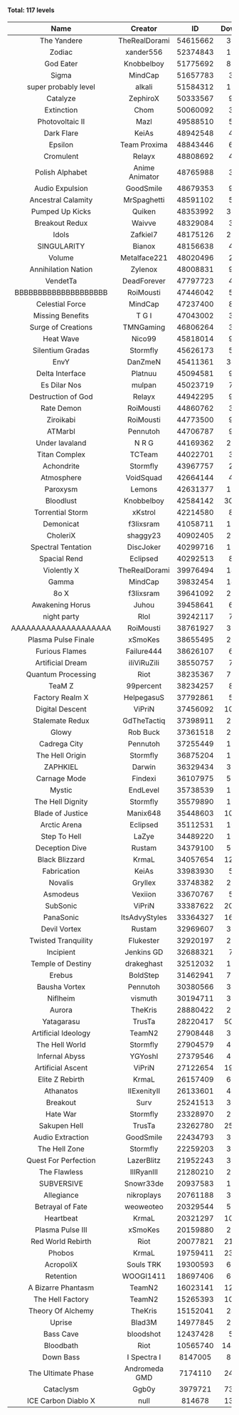 #### Total: 117 levels

| Name | Creator | ID | Downloads | Likes |
|:---:|:---:|:---:|:---:|:---:|
| The Yandere | TheRealDorami | 54615662 | 310124 | 51464
| Zodiac | xander556 | 52374843 | 107773 | 11534
| God Eater | Knobbelboy | 51775692 | 835097 | 100436
| Sigma | MindCap | 51657783 | 31342 | 3214
| super probably level | alkali | 51584312 | 114713 | 8130
| Catalyze | ZephiroX | 50333567 | 99381 | 8217
| Extinction | Chom | 50060092 | 30848 | 2418
| Photovoltaic II | Mazl | 49588510 | 56927 | 5164
| Dark Flare | KeiAs | 48942548 | 42175 | 4233
| Epsilon | Team Proxima | 48843446 | 67809 | 6642
| Cromulent | Relayx | 48808692 | 41122 | 4961
| Polish Alphabet | Anime Animator | 48765988 | 34575 | 2450
| Audio Expulsion | GoodSmile | 48679353 | 96302 | 8104
| Ancestral Calamity | MrSpaghetti | 48591102 | 55292 | 5000
| Pumped Up Kicks | Quiken | 48353992 | 315841 | 45397
| Breakout Redux | Waivve | 48329084 | 31392 | 2924
| Idols | Zafkiel7 | 48175126 | 235978 | 26923
| SINGULARITY | Bianox | 48156638 | 48217 | 7268
| Volume | Metalface221 | 48020496 | 27021 | 1980
| Annihilation Nation | Zylenox | 48008831 | 90394 | 8072
| VendetTa | DeadForever | 47797723 | 42307 | 3925
| BBBBBBBBBBBBBBBBBBBB | RoiMousti | 47446042 | 53985 | 3866
| Celestial Force  | MindCap | 47237400 | 89545 | 8116
| Missing Benefits | T G I | 47043002 | 31254 | 2368
| Surge of Creations | TMNGaming | 46806264 | 33527 | 3023
| Heat Wave | Nico99 | 45818014 | 98359 | 8705
| Silentium Gradas | Stormfly | 45626173 | 53148 | 4299
| EnvY | DanZmeN | 45411361 | 344765 | 29956
| Delta Interface | Platnuu | 45094581 | 90608 | 8714
| Es Dilar Nos | mulpan | 45023719 | 74559 | 6536
| Destruction of God | Relayx | 44942295 | 95921 | 9385
| Rate Demon | RoiMousti | 44860762 | 33772 | 3809
| Ziroikabi | RoiMousti | 44773500 | 95315 | 7870
| ATMarbl | Pennutoh | 44706787 | 91822 | 7986
| Under lavaland | N R G | 44169362 | 277825 | 24841
| Titan Complex | TCTeam | 44022701 | 34720 | 3445
| Achondrite | Stormfly | 43967757 | 23724 | 2337
| Atmosphere | VoidSquad | 42664144 | 41776 | 3357
| Paroxysm | Lemons | 42631377 | 174221 | 13984
| Bloodlust | Knobbelboy | 42584142 | 3079367 | 278947
| Torrential Storm | xKstrol | 42214580 | 81612 | 2338
| Demonicat | f3lixsram | 41058711 | 176902 | 13967
| CholeriX | shaggy23 | 40902405 | 258955 | 19191
| Spectral Tentation | DiscJoker | 40299716 | 128492 | 9192
| Spacial Rend | Eclipsed | 40292513 | 89374 | 7678
| Violently X | TheRealDorami | 39976494 | 146780 | 12667
| Gamma | MindCap | 39832454 | 140581 | 12403
| 8o X | f3lixsram | 39641092 | 291059 | 22228
| Awakening Horus | Juhou | 39458641 | 69983 | 6222
| night party | Rlol | 39242117 | 77727 | 7307
| AAAAAAAAAAAAAAAAAAAA | RoiMousti | 38761927 | 360494 | 23246
| Plasma Pulse Finale | xSmoKes | 38655495 | 207441 | 18224
| Furious Flames | Failure444 | 38626107 | 61168 | 4760
| Artificial Dream | iIiViRuZiIi | 38550757 | 79931 | 6854
| Quantum Processing | Riot | 38235367 | 720734 | 47728
| TeaM Z | 99percent | 38234257 | 89036 | 7056
| Factory Realm X | HelpegasuS | 37792861 | 52610 | 4966
| Digital Descent | ViPriN | 37456092 | 1031321 | 94564
| Stalemate Redux | GdTheTactiq | 37398911 | 235887 | 17611
| Glowy | Rob Buck | 37361518 | 270132 | 26562
| Cadrega City | Pennutoh | 37255449 | 150218 | 13479
| The Hell Origin | Stormfly | 36875204 | 128254 | 10112
| ZAPHKIEL | Darwin | 36329434 | 327470 | 34413
| Carnage Mode | Findexi | 36107975 | 511478 | 47712
| Mystic | EndLevel | 35738539 | 178257 | 16328
| The Hell Dignity | Stormfly | 35579890 | 162856 | 13710
| Blade of Justice | Manix648 | 35448603 | 1038192 | 103847
| Arctic Arena | Eclipsed | 35112531 | 108372 | 8206
| Step To Hell | LaZye | 34489220 | 168412 | 16696
| Deception Dive | Rustam | 34379100 | 505000 | 34326
| Black Blizzard | KrmaL | 34057654 | 1271561 | 120115
| Fabrication | KeiAs | 33983930 | 58386 | 6284
| Novalis | Gryllex | 33748382 | 252740 | 22599
| Asmodeus | Vexiion | 33670767 | 50843 | 4684
| SubSonic | ViPriN | 33387622 | 2048637 | 153056
| PanaSonic | ItsAdvyStyles | 33364327 | 1637283 | 196646
| Devil Vortex | Rustam | 32969607 | 310430 | 27373
| Twisted Tranquility | Flukester | 32920197 | 228572 | 22030
| Incipient | Jenkins GD | 32688321 | 73761 | 6830
| Temple of Destiny | drakeghast | 32512032 | 171800 | 16597
| Erebus | BoldStep | 31462941 | 728803 | 66870
| Bausha Vortex | Pennutoh | 30380566 | 348404 | 30996
| Niflheim | vismuth | 30194711 | 323140 | 25681
| Aurora | TheKris | 28880422 | 228352 | 21173
| Yatagarasu  | TrusTa | 28220417 | 5014835 | 452528
| Artificial Ideology | TeamN2 | 27908448 | 370497 | 36504
| The Hell World | Stormfly | 27904579 | 401324 | 28867
| Infernal Abyss | YGYoshI | 27379546 | 409591 | 40375
| Artificial Ascent | ViPriN | 27122654 | 1990878 | 170593
| Elite Z Rebirth | KrmaL | 26157409 | 680408 | 43594
| Athanatos | IIExenityII | 26133601 | 444483 | 48505
| Breakout | Surv | 25241513 | 303817 | 30345
| Hate War | Stormfly | 23328970 | 213980 | 15927
| Sakupen Hell | TrusTa | 23262780 | 2537474 | 179985
| Audio Extraction | GoodSmile | 22434793 | 353768 | 33222
| The Hell Zone | Stormfly | 22259203 | 389491 | 25042
| Quest For Perfection | LazerBlitz | 21952243 | 394753 | 33477
| The Flawless | IlIRyanIlI | 21280210 | 279100 | 24808
| SUBVERSIVE | Snowr33de | 20937583 | 130184 | 15923
| Allegiance | nikroplays | 20761188 | 392853 | 41771
| Betrayal of Fate | weoweoteo | 20329544 | 562478 | 51675
| Heartbeat | KrmaL | 20321297 | 1026721 | 89101
| Plasma Pulse III | xSmoKes | 20159880 | 297632 | 28532
| Red World Rebirth | Riot | 20077821 | 2182626 | 141662
| Phobos | KrmaL | 19759411 | 2305281 | 201904
| AcropoliX | Souls TRK | 19300593 | 613197 | 79108
| Retention | WOOGI1411 | 18697406 | 604229 | 72553
| A Bizarre Phantasm | TeamN2 | 16023141 | 1249841 | 122073
| The Hell Factory | TeamN2 | 15265393 | 1027539 | 98469
| Theory Of Alchemy | TheKris | 15152041 | 243779 | 17604
| Uprise | Blad3M | 14977845 | 251022 | 23271
| Bass Cave | bloodshot | 12437428 | 51455 | 5221
| Bloodbath | Riot | 10565740 | 14422804 | 1272994
| Down Bass | I Spectra I | 8147005 | 820527 | 72297
| The Ultimate Phase | Andromeda GMD | 7174110 | 2458800 | 239627
| Cataclysm | Ggb0y | 3979721 | 7329678 | 567908
| ICE Carbon Diablo X | null | 814678 | 1329876 | 93555
